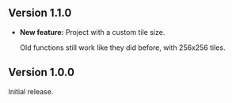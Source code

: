 ## Version 1.1.0 ##

*   **New feature:** Project with a custom tile size.

    Old functions still work like they did before, with 256x256 tiles.

## Version 1.0.0 ##

Initial release.
